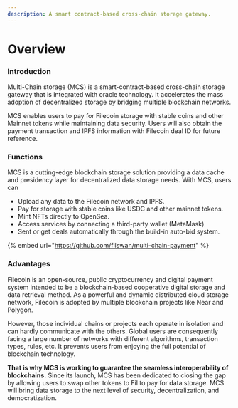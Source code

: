 ```yaml
---
description: A smart contract-based cross-chain storage gateway.
---
```


# Overview

### **Introduction**

Multi-Chain storage (MCS) is a smart-contract-based cross-chain storage gateway that is integrated with oracle technology. It accelerates the mass adoption of decentralized storage by bridging multiple blockchain networks.

MCS enables users to pay for Filecoin storage with stable coins and other Mainnet tokens while maintaining data security. Users will also obtain the payment transaction and IPFS information with Filecoin deal ID for future reference.

### **Functions**

MCS is a cutting-edge blockchain storage solution providing a data cache and presidency layer for decentralized data storage needs. With MCS, users can&#x20;

* Upload any data to the Filecoin network and IPFS.
* Pay for storage with stable coins like USDC and other mainnet tokens.
* Mint NFTs directly to OpenSea.
* Access services by connecting a third-party wallet (MetaMask)
* Sent or get deals automatically through the build-in auto-bid system.

{% embed url="https://github.com/filswan/multi-chain-payment" %}

### **Advantages**

Filecoin is an open-source, public cryptocurrency and digital payment system intended to be a blockchain-based cooperative digital storage and data retrieval method. As a powerful and dynamic distributed cloud storage network, Filecoin is adopted by multiple blockchain projects like Near and Polygon.

However, those individual chains or projects each operate in isolation and can hardly communicate with the others. Global users are consequently facing a large number of networks with different algorithms, transaction types, rules, etc. It prevents users from enjoying the full potential of blockchain technology.

**That is why MCS is working to guarantee the seamless interoperability of blockchains.** Since its launch, MCS has been dedicated to closing the gap by allowing users to swap other tokens to Fil to pay for data storage. MCS will bring data storage to the next level of security, decentralization, and democratization.
